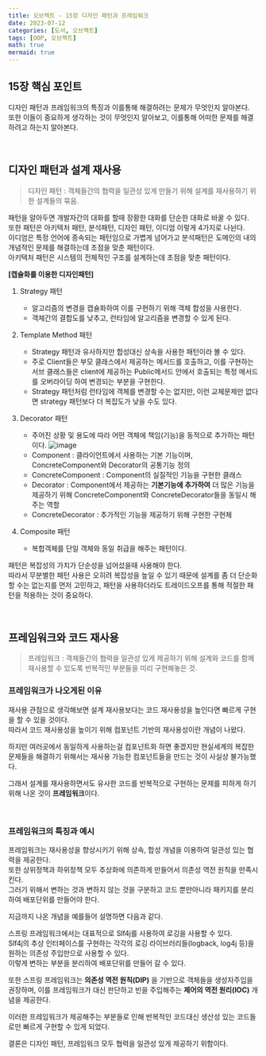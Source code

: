 ```yaml
---
title: 오브젝트 - 15장 디자인 패턴과 프레임워크
date: 2023-07-12
categories: [도서, 오브젝트]
tags: [OOP, 오브젝트]
math: true
mermaid: true
---
```



## 15장 핵심 포인트
디자인 패턴과 프레임워크의 특징과 이를통해 해결하려는 문제가 무엇인지 알아본다. <br>
또한 이들이 중요하게 생각하는 것이 무엇인지 알아보고, 이를통해 어떠한 문제를 해결하려고 하는지 알아본다. <br>

<br>

## 디자인 패턴과 설계 재사용

> 디자인 패턴 : 객체들간의 협력을 일관성 있게 만들기 위해 설계를 재사용하기 위한 설계들의 묶음.

패턴을 알아두면 개발자간의 대화를 할때 장황한 대화를 단순한 대화로 바꿀 수 있다. <br>
또한 패턴은 아키텍처 패턴, 분석패턴, 디자인 패턴, 이디엄 이렇게 4가지로 나뉜다. <br>
이디엄은 특정 언어에 종속되는 패턴임으로 가볍게 넘어가고 분석패턴은 도메인의 내의 개념적인 문제를 해결하는데 초점을 맞춘 패턴이다. <br>
아키텍처 패턴은 시스템의 전체적인 구조를 설계하는데 초점을 맞춘 패턴이다. <br>

**[캡슐화를 이용한 디자인패턴]**

1. Strategy 패턴
   - 알고리즘의 변경을 캡슐화하여 이를 구현하기 위해 객체 합성을 사용한다.
   - 객체간의 결합도를 낮추고, 런타임에 알고리즘을 변경할 수 있게 된다. 
2. Template Method 패턴
   - Strategy 패턴과 유사하지만 합성대신 상속을 사용한 패턴이라 볼 수 있다.
   - 주로 Client들은 부모 클래스에서 제공하는 메서드를 호출하고, 이를 구현하는 서브 클래스들은 client에 제공하는 Public메서드 안에서 호출되는 특정 메서드를 오버라이딩 하여 변경되는 부분을 구현한다.
   - Strategy 패턴처럼 런타임에 객체를 변경할 수는 없지만, 이런 교체문제만 없다면 strategy 패턴보다 더 복잡도가 낮을 수도 있다.
3. Decorator 패턴
   - 주어진 상황 및 용도에 따라 어떤 객체에 책임(기능)을 동적으로 추가하는 패턴이다.
   ![image](https://github.com/whatsthelunchmenu/ClimbLabs-api/assets/39672033/36c9dd9c-1638-4c5f-8689-432bdcde8674)
   - Component : 클라이언트에서 사용하는 기본 기능이며, ConcreteComponent와 Decorator의 공통기능 정의
   - ConcreteComponent : Component의 실질적인 기능을 구현한 클래스
   - Decorator : Component에서 제공하는 **기본기능에 추가하여** 더 많은 기능을 제공하기 위해 ConcreteComponent와 ConcreteDecorator들을 동일시 해주는 역할
   - ConcreteDecorator : 추가적인 기능을 제공하기 위해 구현한 구현체

4. Composite 패턴
   - 복합객체를 단일 객체와 동일 취급을 해주는 패턴이다.

패턴은 복잡성의 가치가 단순성을 넘어섰을때 사용해야 한다. <br>
따라서 무분별한 패턴 사용은 오히려 복잡성을 높일 수 있기 때문에 설계를 좀 더 단순화할 수는 없는지를 먼저 고민하고, 패턴을 사용하더라도 트레이드오프를 통해 적절한 패턴을 적용하는 것이 중요하다. <br>

<br>

## 프레임워크와 코드 재사용 

> 프레임워크 : 객체들간의 협력을 일관성 있게 제공하기 위해 설계와 코드를 함께 재사용할 수 있도록 반복적인 부분들을 미리 구현해놓은 것.

### 프레임워크가 나오게된 이유
재사용 관점으로 생각해보면 설계 재사용보다는 코드 재사용성을 높인다면 빠르게 구현을 할 수 있을 것이다. <br>
따라서 코드 재사용성을 높이기 위해 컴포넌트 기반의 재사용성이란 개념이 나왔다. <br>

하지만 여러곳에서 동일하게 사용하는걸 컴포넌트화 하면 좋겠지만 현실세계의 복잡한 문제들을 해결하기 위해서는 재사용 가능한 컴포넌트들을 만드는 것이 사실상 불가능했다. <br>

그래서 설계를 재사용하면서도 유사한 코드를 반복적으로 구현하는 문제를 피하게 하기위해 나온 것이 **프레임워크**이다. <br>

<br>

### 프레임워크의 특징과 예시
프레임워크는 재사용성을 향상시키기 위해 상속, 합성 개념을 이용하여 일관성 있는 협력을 제공한다. <br>
또한 상위정책과 하위정책 모두 추상화에 의존하게 만들어서 의존성 역전 원칙을 만족시킨다. <br>
그러기 위해서 변하는 것과 변하지 않는 것을 구분하고 코드 뿐만아니라 패키지를 분리하여 배포단위를 만들어야 한다. <br>

지금까지 나온 개념을 예를들어 설명하면 다음과 같다. <br>

스프링 프레임워크에서는 대표적으로 Slf4j를 사용하여 로깅을 사용할 수 있다. <br>
Slf4j의 추상 인터페이스를 구현하는 각각의 로깅 라이브러리들(logback, log4j 등)을 원하는 의존성 주입만으로 사용할 수 있다. <br> 
이렇게 변하는 부분을 분리하여 배포단위를 만들어 갈 수 있다. <br>

또한 스프링 프레임워크는 **의존성 역전 원칙(DIP)** 을 기반으로 객체들을 생성자주입을 권장하며, 이를 프레임워크가 대신 판단하고 빈을 주입해주는 **제어의 역전 원리(IOC)** 개념을 제공한다. 

이러한 프레임워크가 제공해주는 부분들로 인해 반복적인 코드대신 생산성 있는 코드들로만 빠르게 구현할 수 있게 되었다. <br> 


결론은 디자인 패턴, 프레임워크 모두 협력을 일관성 있게 제공하기 위함이다. <br>
